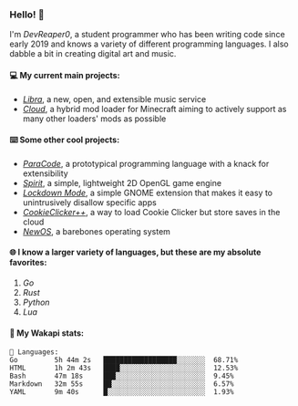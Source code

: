 ### Hello! 👋

I'm _DevReaper0_, a student programmer who has been writing code since early 2019 and knows a variety of different programming languages. I also dabble a bit in creating digital art and music.

#### 💻 My current main projects:

-   _[Libra](https://github.com/LibraMusic)_, a new, open, and extensible music service
-   _[Cloud](https://github.com/CloudLoaderMC/CloudLoader)_, a hybrid mod loader for Minecraft aiming to actively support as many other loaders' mods as possible

#### ⌨️ Some other cool projects:

-   _[ParaCode](https://github.com/ParaCodeLang/ParaCode)_, a prototypical programming language with a knack for extensibility
-   _[Spirit](https://gitlab.com/DevReaper0/SpiritEngine)_, a simple, lightweight 2D OpenGL game engine
-   _[Lockdown Mode](https://github.com/DevReaper0/GNOME-LockdownMode)_, a simple GNOME extension that makes it easy to unintrusively disallow specific apps
-   _[CookieClicker++](https://github.com/DevReaper0/CookieClickerPlusPlus)_, a way to load Cookie Clicker but store saves in the cloud
-   _[NewOS](https://github.com/DevReaper0/NewOS)_, a barebones operating system

#### 🌐 I know a larger variety of languages, but these are my absolute favorites:

1. _Go_
2. _Rust_
3. _Python_
4. _Lua_

#### 📡 My Wakapi stats:

```text
💾 Languages:
Go         5h 44m 2s   ██████████████████░░░░░░░  68.71%
HTML       1h 2m 43s   ████░░░░░░░░░░░░░░░░░░░░░  12.53%
Bash       47m 18s     ███░░░░░░░░░░░░░░░░░░░░░░  9.45%
Markdown   32m 55s     ██░░░░░░░░░░░░░░░░░░░░░░░  6.57%
YAML       9m 40s      █░░░░░░░░░░░░░░░░░░░░░░░░  1.93%
```
